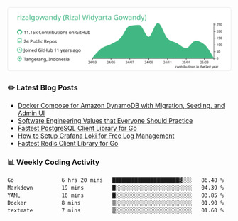 ![profile-details](profile-summary-card-output/vue/0-profile-details.svg)

### :pencil2: Latest Blog Posts
<!-- BLOG-POST-LIST:START -->
- [Docker Compose for Amazon DynamoDB with Migration, Seeding, and Admin UI](https://medium.com/geekculture/docker-compose-for-amazon-dynamodb-with-migration-seeding-and-admin-ui-db11a348cc6a?source=rss-5763b0f1aba6------2)
- [Software Engineering Values that Everyone Should Practice](https://levelup.gitconnected.com/software-engineering-values-that-everyone-should-practice-c980d00cd103?source=rss-5763b0f1aba6------2)
- [Fastest PostgreSQL Client Library for Go](https://levelup.gitconnected.com/fastest-postgresql-client-library-for-go-579fa97909fb?source=rss-5763b0f1aba6------2)
- [How to Setup Grafana Loki for Free Log Management](https://levelup.gitconnected.com/how-to-setup-grafana-loki-for-free-log-management-ceb60558503c?source=rss-5763b0f1aba6------2)
- [Fastest Redis Client Library for Go](https://levelup.gitconnected.com/fastest-redis-client-library-for-go-7993f618f5ab?source=rss-5763b0f1aba6------2)
<!-- BLOG-POST-LIST:END -->

### 📊 Weekly Coding Activity
<!--START_SECTION:waka-->

```txt
Go               6 hrs 20 mins   █████████████████████▓░░░   86.48 %
Markdown         19 mins         █░░░░░░░░░░░░░░░░░░░░░░░░   04.39 %
YAML             16 mins         █░░░░░░░░░░░░░░░░░░░░░░░░   03.85 %
Docker           8 mins          ▒░░░░░░░░░░░░░░░░░░░░░░░░   01.90 %
textmate         7 mins          ▒░░░░░░░░░░░░░░░░░░░░░░░░   01.60 %
```

<!--END_SECTION:waka-->
